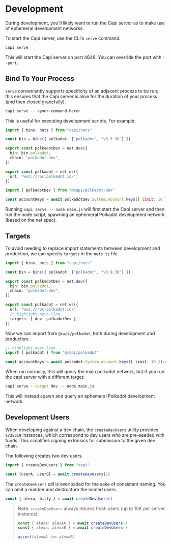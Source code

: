 # Development

During development, you'll likely want to run the Capi server as to make use of
ephemeral development networks.

To start the Capi server, use the CLI's `serve` command.

```sh
capi serve
```

This will start the Capi server on port 4646. You can override the port with
`--port`.

## Bind To Your Process

`serve` conveniently supports specificity of an adjacent process to be run; this
ensures that the Capi server is alive for the duration of your process (and then
closed gracefully).

```sh
capi serve -- <your-command-here>
```

This is useful for executing development scripts. For example:

```ts title="nets.ts"
import { bins, nets } from "capi/nets"

const bin = bins({ polkadot: ["polkadot", "v0.9.38"] })

export const polkadotDev = net.dev({
  bin: bin.polkadot,
  chain: "polkadot-dev",
})

export const polkadot = net.ws({
  url: "wss://rpc.polkadot.io/",
})
```

```js title="main.js"
import { polkadotDev } from "@capi/polkadot-dev"

const accountKeys = await polkadotDev.System.Account.keys({ limit: 10 }).run()
```

Running `capi serve -- node main.js` will first start the Capi server and then
run the node script, spawning an ephemeral Polkadot development network (based
on the net spec).

## Targets

To avoid needing to replace import statements between development and
production, we can specify `targets` in the `nets.ts` file.

```ts title="nets.ts"
import { bins, nets } from "capi/nets"

const bin = bins({ polkadot: ["polkadot", "v0.9.38"] })

export const polkadotDev = net.dev({
  bin: bin.polkadot,
  chain: "polkadot-dev",
})

export const polkadot = net.ws({
  url: "wss://rpc.polkadot.io/",
  // highlight-next-line
  targets: { dev: polkadotDev },
})
```

Now we can import from `@capi/polkadot`, both during development and production.

```ts title="main.js"
// highlight-next-line
import { polkadot } from "@capi/polkadot"

const accountKeys = await polkadot.System.Account.keys({ limit: 10 }).run()
```

When run normally, this will query the main polkadot network, but if you run the
capi server with a different target:

```sh
capi serve --target dev -- node main.js
```

This will instead spawn and query an ephemeral Polkadot development network.

## Development Users

When developing against a dev chain, the `createDevUsers` utility provides
`Sr25519` instances, which correspond to dev users who are pre-seeded with
funds. This simplifies signing extrinsics for submission to the given dev chain.

The following creates two dev users.

```ts
import { createDevUsers } from "capi"

const [userA, userB] = await createDevUsers(2)
```

The `createDevUsers` util is overloaded for the sake of consistent naming. You
can omit a number and destructure the named users.

```ts
const { alexa, billy } = await createDevUsers()
```

> Note: `createDevUsers` always returns fresh users (up to 10K per server
> instance).
>
> ```ts
> const { alexa: alexaA } = await createDevUsers()
> const { alexa: alexaB } = await createDevUsers()
>
> assert(alexaA !== alexaB)
> ```

